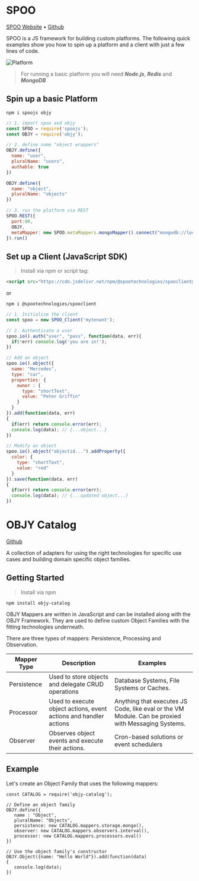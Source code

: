 # SPOO

[SPOO Website](https://spoo.io)  &bull; [Github](https://github.com/spootechnologies/spoo)

SPOO is a JS framework for building custom platforms.
The following quick examples show you how to spin up a platform and a client with just a few lines of code.

![Platform](https://spoo.io/assets/img/platform.png)

> For running a basic platform you will need ***Node.js***, ***Redis*** and ***MongoDB***

## Spin up a basic Platform

```shell
npm i spoojs objy
```

```javascript
// 1. import spoo and objy
const SPOO = require('spoojs');
const OBJY = require('objy');

// 2. define some "object wrappers"
OBJY.define({
  name: "user",
  pluralName: "users",
  authable: true
})

OBJY.define({
  name: "object",
  pluralName: "objects"
})

// 3. run the platform via REST
SPOO.REST({
  port:80,
  OBJY,
  metaMapper: new SPOO.metaMappers.mongoMapper().connect("mongodb://localhost") // The matamapper is for basic config
}).run()
```

## Set up a Client (JavaScript SDK)

> Install via npm or script tag:

```html
<script src="https://cdn.jsdelivr.net/npm/@spootechnologies/spooclient@0.0.13/index.js">
```
or
```shell
npm i @spootechnologies/spooclient
```

```javascript
// 1. Initialize the client
const spoo = new SPOO_Client('mytenant');

// 2. Authenticate a user
spoo.io().auth("user", "pass", function(data, err){
  if(!err) console.log('you are in!');
})

// Add an object
spoo.io().object({
  name: "Mercedes",
  type: "car",
  properties: {
    owner : {
      type: "shortText",
      value: "Peter Griffin"
    }
  }
}).add(function(data, err)
{
  if(err) return console.error(err);
  console.log(data); // {...object...}
})

// Modify an object
spoo.io().object("objectid...").addProperty({
  color: {
    type: "shortText",
    value: "red"
  }
}).save(function(data, err)
{
  if(err) return console.error(err);
  console.log(data); // {...updated object...}
})
```

# OBJY Catalog

[Github](https://github.com/objy-org/objy-catalog)

A collection of adapters for using the right technologies for specific use cases and building domain specific object families. 

## Getting Started

> Install via npm

```
npm install objy-catalog
```

OBJY Mappers are written in JavaScript and can be installed along with the OBJY Framework. They are used to define custom Object Families with the fitting technologies underneath.

There are three types of mappers: Persistence, Processing and Observation.


| Mapper Type | Description | Examples
--- | --- | ---
|Persistence| Used to store objects and delegate CRUD operations | Database Systems, File Systems or Caches.
Processor | Used to execute object actions, event actions and handler actions |  Anything that executes JS Code, like eval or the VM Module. Can be proxied with Messaging Systems.
Observer | Observes object events and execute their actions. | Cron-based solutions or event schedulers


## Example

Let's create an Object Family that uses the following mappers:

```
const CATALOG = require('objy-catalog');

// Define an object family
OBJY.define({
   name : "Object",
   pluralName: "Objects",
   persistence: new CATALOG.mappers.storage.mongo(),
   observer: new CATALOG.mappers.observers.interval(),
   processor: new CATALOG.mappers.processors.eval()
})

// Use the object family's constructor
OBJY.Object({name: "Hello World"}).add(function(data)
{
   console.log(data);
})
```